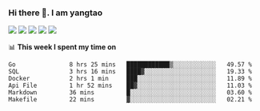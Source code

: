 ### Hi there 👋. I am yangtao 

<!-- **runtu666/runtu666** is a ✨ _special_ ✨ repository because its `README.md` (this file) appears on your GitHub profile. -->

![](https://github-profile-summary-cards.vercel.app/api/cards/profile-details?username=runtu666&theme=github)
![](https://github-profile-summary-cards.vercel.app/api/cards/repos-per-language?username=runtu666&theme=github)
![](https://github-profile-summary-cards.vercel.app/api/cards/most-commit-language?username=runtu666&theme=github)
![](https://github-profile-summary-cards.vercel.app/api/cards/stats?&username=runtu666&theme=github)
![](https://github-profile-summary-cards.vercel.app/api/cards/productive-time?username=runtu666&theme=github)

📊 **This week I spent my time on**
<!--START_SECTION:waka-->

```text
Go               8 hrs 25 mins   ████████████▒░░░░░░░░░░░░   49.57 %
SQL              3 hrs 16 mins   ████▓░░░░░░░░░░░░░░░░░░░░   19.33 %
Docker           2 hrs 1 min     ███░░░░░░░░░░░░░░░░░░░░░░   11.89 %
Api File         1 hr 52 mins    ██▓░░░░░░░░░░░░░░░░░░░░░░   11.03 %
Markdown         36 mins         █░░░░░░░░░░░░░░░░░░░░░░░░   03.60 %
Makefile         22 mins         ▓░░░░░░░░░░░░░░░░░░░░░░░░   02.21 %
```

<!--END_SECTION:waka-->


[comment]: <> (Here are some ideas to get you started:)

[comment]: <> (- 🔭 I’m currently working on tal)

[comment]: <> (- 🌱 I’m currently learning devops)

[comment]: <> (- 👯 I’m looking to collaborate on ...)

[comment]: <> (- 🤔 I’m looking for help with ...)

[comment]: <> (- 💬 Ask me about ...)

[comment]: <> (- 📫 How to reach me: ...)

[comment]: <> (- 😄 Pronouns: ...)

[comment]: <> (- ⚡ Fun fact: ...)
